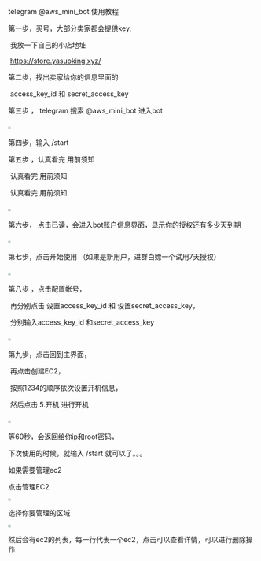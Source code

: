 telegram   @aws_mini_bot  使用教程





第一步，买号，大部分卖家都会提供key,

​				我放一下自己的小店地址  

​				https://store.yasuoking.xyz/



第二步，找出卖家给你的信息里面的

​				access_key_id  和   secret_access_key



第三步 ， telegram 搜索  @aws_mini_bot  进入bot

​				<img src="https://ftp.bmp.ovh/imgs/2021/07/b8a9cd5b819dd568.png" style="zoom:33%;" 	/>



第四步，输入  /start  



第五步 ，认真看完  用前须知

​				认真看完  用前须知

​				认真看完  用前须知

​				<img src="https://ftp.bmp.ovh/imgs/2021/07/a74e3f515a66b010.png" style="zoom:33%;" />



第六步， 点击已读，会进入bot账户信息界面，显示你的授权还有多少天到期

​				<img src="https://ftp.bmp.ovh/imgs/2021/07/24a5edb93b16a6b5.png" style="zoom:33%;" />



第七步，点击开始使用 （如果是新用户，进群白嫖一个试用7天授权）

​			<img src="https://ftp.bmp.ovh/imgs/2021/07/b42963a437ea6458.png" style="zoom:33%;" />



第八步  ，点击配置帐号，

​				再分别点击   设置access_key_id  和   设置secret_access_key，

​				分别输入access_key_id  和secret_access_key

​				<img src="https://ftp.bmp.ovh/imgs/2021/07/cfbfd40b45cbc3bd.png" style="zoom:33%;" />



第九步，点击回到主界面，

​				再点击创建EC2，

​				按照1234的顺序依次设置开机信息，

​				然后点击 5.开机 进行开机

​				<img src="https://ftp.bmp.ovh/imgs/2021/07/766a2e36ed849e25.png" style="zoom:33%;" />



等60秒，会返回给你ip和root密码，

下次使用的时候，就输入  /start 就可以了。。。



如果需要管理ec2

点击管理EC2

<img src="https://ftp.bmp.ovh/imgs/2021/07/9ff546189594b5ab.png" style="zoom:33%;" />

选择你要管理的区域

<img src="https://ftp.bmp.ovh/imgs/2021/07/06ec7e07806a1d6a.png" style="zoom:33%;" />

然后会有ec2的列表，每一行代表一个ec2，点击可以查看详情，可以进行删除操作

​				

